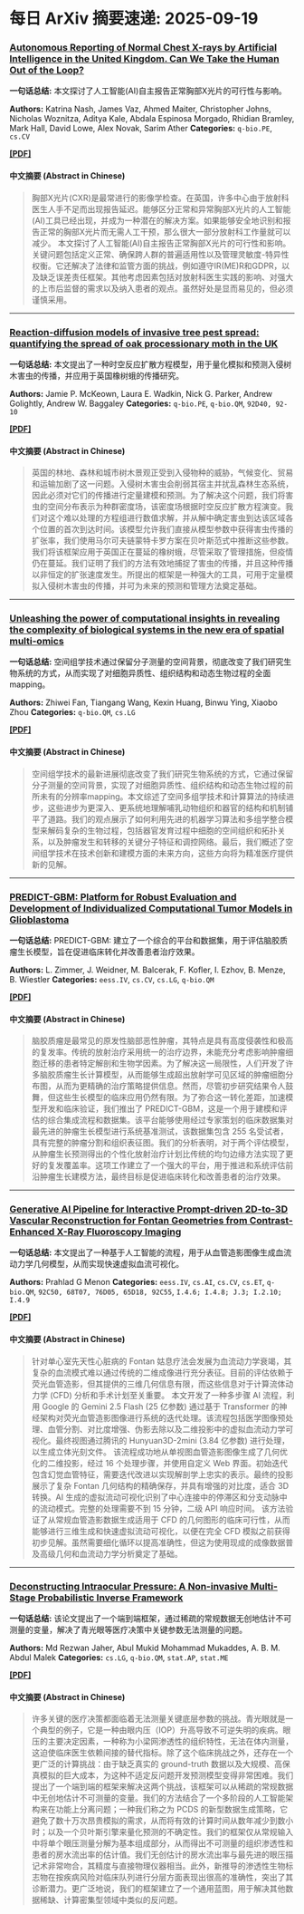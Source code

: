 # 每日 ArXiv 摘要速递: 2025-09-19

### [Autonomous Reporting of Normal Chest X-rays by Artificial Intelligence in the United Kingdom. Can We Take the Human Out of the Loop?](https://arxiv.org/abs/2509.13428)

**一句话总结:** 本文探讨了人工智能(AI)自主报告正常胸部X光片的可行性与影响。

**Authors:** Katrina Nash, James Vaz, Ahmed Maiter, Christopher Johns, Nicholas Woznitza, Aditya Kale, Abdala Espinosa Morgado, Rhidian Bramley, Mark Hall, David Lowe, Alex Novak, Sarim Ather
**Categories:** `q-bio.PE`, `cs.CV`

[**[PDF]**](https://arxiv.org/pdf/2509.13428)

#### 中文摘要 (Abstract in Chinese)

> 胸部X光片(CXR)是最常进行的影像学检查。在英国，许多中心由于放射科医生人手不足而出现报告延迟。能够区分正常和异常胸部X光片的人工智能(AI)工具已经出现，并成为一种潜在的解决方案。如果能够安全地识别和报告正常的胸部X光片而无需人工干预，那么很大一部分放射科工作量就可以减少。 本文探讨了人工智能(AI)自主报告正常胸部X光片的可行性和影响。关键问题包括定义正常、确保跨人群的普遍适用性以及管理灵敏度-特异性权衡。它还解决了法律和监管方面的挑战，例如遵守IR(ME)R和GDPR，以及缺乏误差责任框架。其他考虑因素包括对放射科医生实践的影响、对强大的上市后监督的需求以及纳入患者的观点。虽然好处是显而易见的，但必须谨慎采用。

---

### [Reaction-diffusion models of invasive tree pest spread: quantifying the spread of oak processionary moth in the UK](https://arxiv.org/abs/2509.14166)

**一句话总结:** 本文提出了一种时空反应扩散方程模型，用于量化模拟和预测入侵树木害虫的传播，并应用于英国橡树蛾的传播研究。

**Authors:** Jamie P. McKeown, Laura E. Wadkin, Nick G. Parker, Andrew Golightly, Andrew W. Baggaley
**Categories:** `q-bio.PE`, `q-bio.QM`, `92D40, 92-10`

[**[PDF]**](https://arxiv.org/pdf/2509.14166)

#### 中文摘要 (Abstract in Chinese)

> 英国的林地、森林和城市树木景观正受到入侵物种的威胁，气候变化、贸易和运输加剧了这一问题。入侵树木害虫会削弱其宿主并扰乱森林生态系统，因此必须对它们的传播进行定量建模和预测。为了解决这个问题，我们将害虫的空间分布表示为种群密度场，该密度场根据时空反应扩散方程演变。我们对这个难以处理的方程组进行数值求解，并从解中确定害虫到达该区域各个位置的首次到达时间。该模型允许我们直接从模型参数中获得害虫传播的扩张率，我们使用马尔可夫链蒙特卡罗方案在贝叶斯范式中推断这些参数。我们将该框架应用于英国正在蔓延的橡树蛾，尽管采取了管理措施，但疫情仍在蔓延。我们证明了我们的方法有效地捕捉了害虫的传播，并且这种传播以非恒定的扩张速度发生。所提出的框架是一种强大的工具，可用于定量模拟入侵树木害虫的传播，并可为未来的预测和管理方法奠定基础。

---

### [Unleashing the power of computational insights in revealing the complexity of biological systems in the new era of spatial multi-omics](https://arxiv.org/abs/2509.13376)

**一句话总结:** 空间组学技术通过保留分子测量的空间背景，彻底改变了我们研究生物系统的方式，从而实现了对细胞异质性、组织结构和动态生物过程的全面mapping。

**Authors:** Zhiwei Fan, Tiangang Wang, Kexin Huang, Binwu Ying, Xiaobo Zhou
**Categories:** `q-bio.QM`, `cs.LG`

[**[PDF]**](https://arxiv.org/pdf/2509.13376)

#### 中文摘要 (Abstract in Chinese)

> 空间组学技术的最新进展彻底改变了我们研究生物系统的方式，它通过保留分子测量的空间背景，实现了对细胞异质性、组织结构和动态生物过程的前所未有的分辨率mapping。本文综述了空间多组学技术和计算算法的持续进步，这些进步为更深入、更系统地理解哺乳动物组织和器官的结构和机制铺平了道路。我们的观点展示了如何利用先进的机器学习算法和多组学整合模型来解码复杂的生物过程，包括器官发育过程中细胞的空间组织和拓扑关系，以及肿瘤发生和转移的关键分子特征和调控网络。最后，我们概述了空间组学技术在技术创新和建模方面的未来方向，这些方向将为精准医疗提供新的见解。

---

### [PREDICT-GBM: Platform for Robust Evaluation and Development of Individualized Computational Tumor Models in Glioblastoma](https://arxiv.org/abs/2509.13360)

**一句话总结:** PREDICT-GBM: 建立了一个综合的平台和数据集，用于评估脑胶质瘤生长模型，旨在促进临床转化并改善患者治疗效果。

**Authors:** L. Zimmer, J. Weidner, M. Balcerak, F. Kofler, I. Ezhov, B. Menze, B. Wiestler
**Categories:** `eess.IV`, `cs.CV`, `cs.LG`, `q-bio.QM`

[**[PDF]**](https://arxiv.org/pdf/2509.13360)

#### 中文摘要 (Abstract in Chinese)

> 脑胶质瘤是最常见的原发性脑部恶性肿瘤，其特点是具有高度侵袭性和极高的复发率。传统的放射治疗采用统一的治疗边界，未能充分考虑影响肿瘤细胞迁移的患者特定解剖和生物学因素。为了解决这一局限性，人们开发了许多脑胶质瘤生长计算模型，从而能够生成超出放射学可见区域的肿瘤细胞分布图，从而为更精确的治疗策略提供信息。然而，尽管初步研究结果令人鼓舞，但这些生长模型的临床应用仍然有限。为了弥合这一转化差距，加速模型开发和临床验证，我们推出了 PREDICT-GBM，这是一个用于建模和评估的综合集成流程和数据集。该平台能够使用经过专家策划的临床数据集对最先进的肿瘤生长模型进行系统基准测试，该数据集包含 255 名受试者，具有完整的肿瘤分割和组织表征图。我们的分析表明，对于两个评估模型，从肿瘤生长预测得出的个性化放射治疗计划比传统的均匀边缘方法实现了更好的复发覆盖率。这项工作建立了一个强大的平台，用于推进和系统评估前沿肿瘤生长建模方法，最终目标是促进临床转化和改善患者的治疗效果。

---

### [Generative AI Pipeline for Interactive Prompt-driven 2D-to-3D Vascular Reconstruction for Fontan Geometries from Contrast-Enhanced X-Ray Fluoroscopy Imaging](https://arxiv.org/abs/2509.13372)

**一句话总结:** 本文提出了一种基于人工智能的流程，用于从血管造影图像生成血流动力学几何模型，从而实现快速虚拟血流可视化。

**Authors:** Prahlad G Menon
**Categories:** `eess.IV`, `cs.AI`, `cs.CV`, `cs.ET`, `q-bio.QM`, `92C50, 68T07, 76D05, 65D18, 92C55`, `I.4.6; I.4.8; J.3; I.2.10; I.4.9`

[**[PDF]**](https://arxiv.org/pdf/2509.13372)

#### 中文摘要 (Abstract in Chinese)

> 针对单心室先天性心脏病的 Fontan 姑息疗法会发展为血流动力学衰竭，其复杂的血流模式难以通过传统的二维成像进行充分表征。目前的评估依赖于荧光血管造影，但其提供的三维几何信息有限，而这些信息对于计算流体动力学 (CFD) 分析和手术计划至关重要。 本文开发了一种多步骤 AI 流程，利用 Google 的 Gemini 2.5 Flash (25 亿参数) 通过基于 Transformer 的神经架构对荧光血管造影图像进行系统的迭代处理。该流程包括医学图像预处理、血管分割、对比度增强、伪影去除以及二维投影中的虚拟血流动力学可视化。最终视图通过腾讯的 Hunyuan3D-2mini (3.84 亿参数) 进行处理，以生成立体光刻文件。 该流程成功地从单视图血管造影图像生成了几何优化的二维投影，经过 16 个处理步骤，并使用自定义 Web 界面。初始迭代包含幻觉血管特征，需要迭代改进以实现解剖学上忠实的表示。最终的投影展示了复杂 Fontan 几何结构的精确保存，并具有增强的对比度，适合 3D 转换。AI 生成的虚拟流动可视化识别了中心连接中的停滞区和分支动脉中的流动模式。完整的处理需要不到 15 分钟，二级 API 响应时间。 该方法验证了从常规血管造影数据生成适用于 CFD 的几何图形的临床可行性，从而能够进行三维生成和快速虚拟流动可视化，以便在完全 CFD 模拟之前获得初步见解。虽然需要细化循环以提高准确性，但这为使用现成的成像数据普及高级几何和血流动力学分析奠定了基础。

---

### [Deconstructing Intraocular Pressure: A Non-invasive Multi-Stage Probabilistic Inverse Framework](https://arxiv.org/abs/2509.14167)

**一句话总结:** 该论文提出了一个端到端框架，通过稀疏的常规数据无创地估计不可测量的变量，解决了青光眼等医疗决策中关键参数无法测量的问题。

**Authors:** Md Rezwan Jaher, Abul Mukid Mohammad Mukaddes, A. B. M. Abdul Malek
**Categories:** `cs.LG`, `q-bio.QM`, `stat.AP`, `stat.ME`

[**[PDF]**](https://arxiv.org/pdf/2509.14167)

#### 中文摘要 (Abstract in Chinese)

> 许多关键的医疗决策都面临着无法测量关键底层参数的挑战。青光眼就是一个典型的例子，它是一种由眼内压（IOP）升高导致不可逆失明的疾病。眼压的主要决定因素，一种称为小梁网渗透性的组织特性，无法在体内测量，这迫使临床医生依赖间接的替代指标。除了这个临床挑战之外，还存在一个更广泛的计算挑战：由于缺乏真实的 ground-truth 数据以及大规模、高保真模拟的巨大成本，为这种不适定反问题开发预测模型变得非常困难。我们提出了一个端到端的框架来解决这两个挑战，该框架可以从稀疏的常规数据中无创地估计不可测量的变量。我们的方法结合了一个多阶段的人工智能架构来在功能上分离问题；一种我们称之为 PCDS 的新型数据生成策略，它避免了数十万次昂贵模拟的需求，从而将有效的计算时间从数年减少到数小时；以及一个贝叶斯引擎来量化预测的不确定性。我们的框架仅从常规输入中将单个眼压测量分解为基本组成部分，从而得出不可测量的组织渗透性和患者的房水流出率的估计值。我们无创估计的房水流出率与最先进的眼压描记术非常吻合，其精度与直接物理仪器相当。此外，新推导的渗透性生物标志物在按疾病风险对临床队列进行分层方面表现出很高的准确性，突出了其诊断潜力。更广泛地说，我们的框架建立了一个通用蓝图，用于解决其他数据稀缺、计算密集型领域中类似的反问题。
